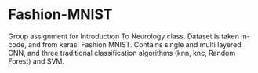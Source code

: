 # Fashion-MNIST
Group assignment for Introductıon To Neurology class. Dataset is taken in-code, and from keras' Fashion MNIST. Contains single and multi layered CNN, and three traditional classification algorithms (knn, knc, Random Forest) and SVM.
